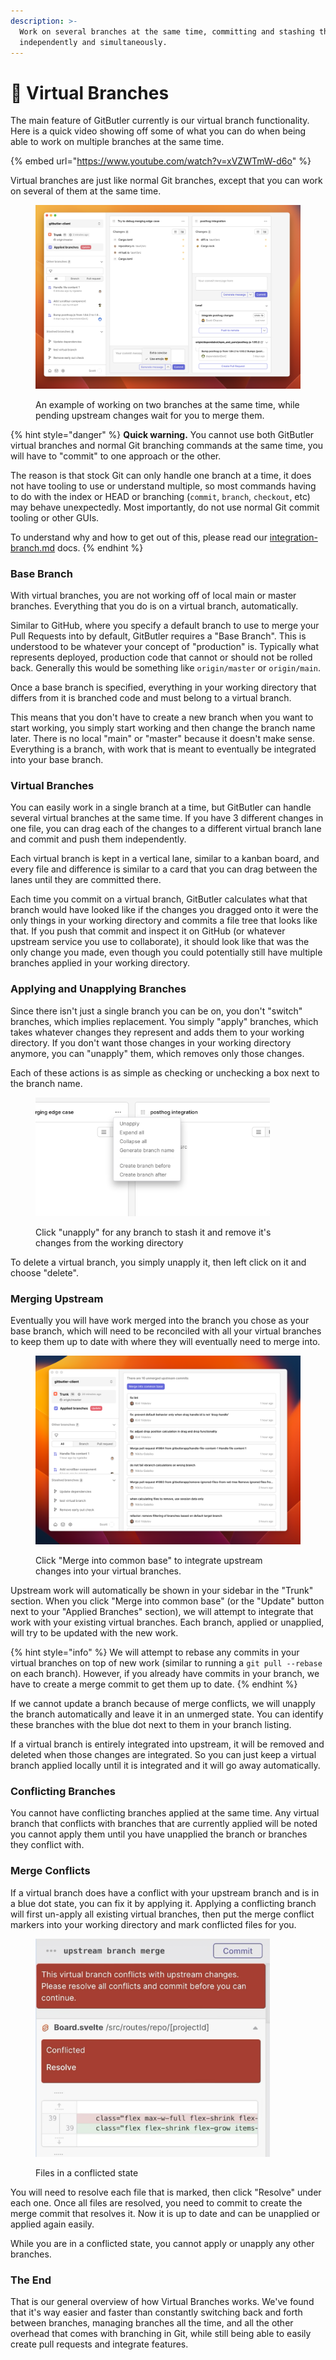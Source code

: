 ```yaml
---
description: >-
  Work on several branches at the same time, committing and stashing them
  independently and simultaneously.
---
```


# 🌳 Virtual Branches

The main feature of GitButler currently is our virtual branch functionality. Here is a quick video showing off some of what you can do when being able to work on multiple branches at the same time.

{% embed url="https://www.youtube.com/watch?v=xVZWTmW-d6o" %}

Virtual branches are just like normal Git branches, except that you can work on several of them at the same time.&#x20;

<figure><img src="../../.gitbook/assets/CleanShot 2023-11-30 at 16.25.19@2x.png" alt=""><figcaption><p>An example of working on two branches at the same time, while pending upstream changes wait for you to merge them.</p></figcaption></figure>

{% hint style="danger" %}
**Quick warning.** You cannot use both GitButler virtual branches and normal Git branching commands at the same time, you will have to "commit" to one approach or the other.&#x20;

The reason is that stock Git can only handle one branch at a time, it does not have tooling to use or understand multiple, so most commands having to do with the index or HEAD or branching (`commit`, `branch`, `checkout`, etc) may behave unexpectedly. Most importantly, do not use normal Git commit tooling or other GUIs.&#x20;

To understand why and how to get out of this, please read our [integration-branch.md](integration-branch.md "mention") docs.
{% endhint %}

### Base Branch

With virtual branches, you are not working off of local main or master branches. Everything that you do is on a virtual branch, automatically.&#x20;

Similar to GitHub, where you specify a default branch to use to merge your Pull Requests into by default, GitButler requires a "Base Branch". This is understood to be whatever your concept of "production" is. Typically what represents deployed, production code that cannot or should not be rolled back. Generally this would be something like `origin/master` or `origin/main`.

Once a base branch is specified, everything in your working directory that differs from it is branched code and must belong to a virtual branch.

This means that you don't have to create a new branch when you want to start working, you simply start working and then change the branch name later. There is no local "main" or "master" because it doesn't make sense. Everything is a branch, with work that is meant to eventually be integrated into your base branch.

### Virtual Branches

You can easily work in a single branch at a time, but GitButler can handle several virtual branches at the same time. If you have 3 different changes in one file, you can drag each of the changes to a different virtual branch lane and commit and push them independently.

Each virtual branch is kept in a vertical lane, similar to a kanban board, and every file and difference is similar to a card that you can drag between the lanes until they are committed there.

Each time you commit on a virtual branch, GitButler calculates what that branch would have looked like if the changes you dragged onto it were the only things in your working directory and commits a file tree that looks like that. If you push that commit and inspect it on GitHub (or whatever upstream service you use to collaborate), it should look like that was the only change you made, even though you could potentially still have multiple branches applied in your working directory.

### Applying and Unapplying Branches

Since there isn't just a single branch you can be on, you don't "switch" branches, which implies replacement. You simply "apply" branches, which takes whatever changes they represent and adds them to your working directory. If you don't want those changes in your working directory anymore, you can "unapply" them, which removes only those changes.

Each of these actions is as simple as checking or unchecking a box next to the branch name.

<figure><img src="../../.gitbook/assets/CleanShot 2023-11-30 at 16.26.58@2x.png" alt="" width="375"><figcaption><p>Click "unapply" for any branch to stash it and remove it's changes from the working directory</p></figcaption></figure>

To delete a virtual branch, you simply unapply it, then left click on it and choose "delete".

### Merging Upstream

Eventually you will have work merged into the branch you chose as your base branch, which will need to be reconciled with all your virtual branches to keep them up to date with where they will eventually need to merge into.

<figure><img src="../../.gitbook/assets/CleanShot 2023-11-30 at 16.46.58@2x.png" alt=""><figcaption><p>Click "Merge into common base" to integrate upstream changes into your virtual branches.</p></figcaption></figure>

Upstream work will automatically be shown in your sidebar in the "Trunk" section. When you click "Merge into common base" (or the "Update" button next to your "Applied Branches" section), we will attempt to integrate that work with your existing virtual branches. Each branch, applied or unapplied, will try to be updated with the new work.

{% hint style="info" %}
We will attempt to rebase any commits in your virtual branches on top of new work (similar to running a `git pull --rebase` on each branch). However, if you already have commits in your branch, we have to create a merge commit to get them up to date.
{% endhint %}

If we cannot update a branch because of merge conflicts, we will unapply the branch automatically and leave it in an unmerged state. You can identify these branches with the blue dot next to them in your branch listing.

If a virtual branch is entirely integrated into upstream, it will be removed and deleted when those changes are integrated. So you can just keep a virtual branch applied locally until it is integrated and it will go away automatically.

### Conflicting Branches

You cannot have conflicting branches applied at the same time. Any virtual branch that conflicts with branches that are currently applied will be noted you cannot apply them until you have unapplied the branch or branches they conflict with.

### Merge Conflicts

If a virtual branch does have a conflict with your upstream branch and is in a blue dot state, you can fix it by applying it. Applying a conflicting branch will first un-apply all existing virtual branches, then put the merge conflict markers into your working directory and mark conflicted files for you.

<figure><img src="../../.gitbook/assets/CleanShot 2023-07-24 at 15.38.30@2x.png" alt="" width="375"><figcaption><p>Files in a conflicted state</p></figcaption></figure>

You will need to resolve each file that is marked, then click "Resolve" under each one. Once all files are resolved, you need to commit to create the merge commit that resolves it. Now it is up to date and can be unapplied or applied again easily.

While you are in a conflicted state, you cannot apply or unapply any other branches.

### The End

That is our general overview of how Virtual Branches works. We've found that it's way easier and faster than constantly switching back and forth between branches, managing branches all the time, and all the other overhead that comes with branching in Git, while still being able to easily create pull requests and integrate features.
